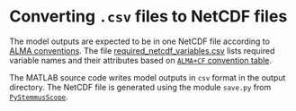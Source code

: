 # Converting `.csv` files to NetCDF files

The model outputs are expected to be in one NetCDF file according to [ALMA
conventions](https://web.lmd.jussieu.fr/~polcher/ALMA/). The file
[required_netcdf_variables.csv](./required_netcdf_variables.csv)
lists required variable names and their attributes based on [`ALMA+CF`
convention table](https://docs.google.com/spreadsheets/d/1CA3aTvI9piXqRqO-3MGrsH1vW-Sd87D8iZXHGrqK42o/edit#gid=2085475627).  

The MATLAB source code writes model outputs in `csv` format in the output
directory. The NetCDF file is generated using the module `save.py` from
[`PyStemmusScope`](https://pystemmusscope.readthedocs.io/en/v0.3.0/reference/#PyStemmusScope.save).
